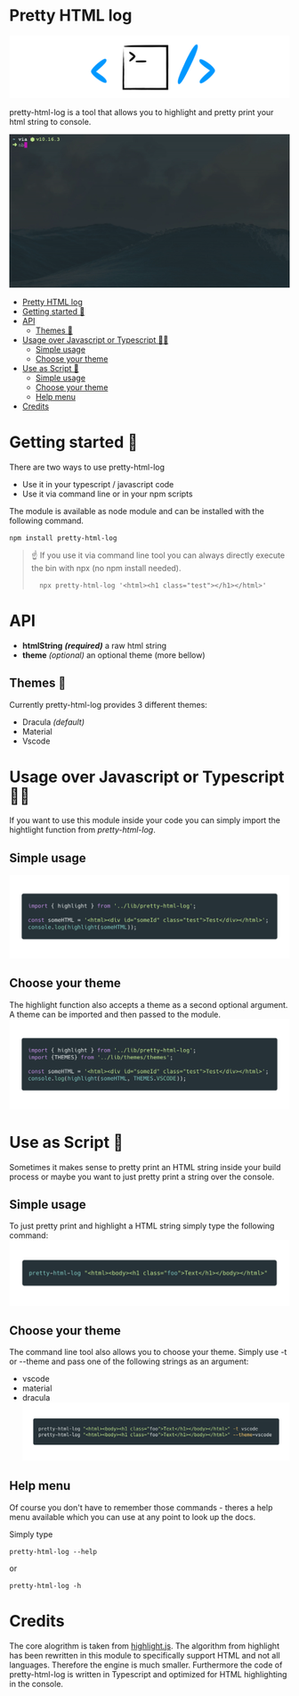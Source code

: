 <!-- START doctoc generated TOC please keep comment here to allow auto update -->
<!-- DON'T EDIT THIS SECTION, INSTEAD RE-RUN doctoc TO UPDATE -->

# Pretty HTML log

![Logo](https://raw.githubusercontent.com/kreuzerk/pretty-html-log/master/src/assets/phl-logo-white.png)

pretty-html-log is a tool that allows you to highlight and pretty print your html string to console.

![pretty html log demo](https://raw.githubusercontent.com/kreuzerk/pretty-html-log/master/src//assets/phl-preview.gif)

- [Pretty HTML log](#pretty-html-log)
- [Getting started 🚀](#getting-started-)
- [API](#api)
  - [Themes 🎨](#themes-)
- [Usage over Javascript or Typescript 👨‍💻](#usage-over-javascript-or-typescript-%E2%80%8D)
  - [Simple usage](#simple-usage)
  - [Choose your theme](#choose-your-theme)
- [Use as Script 📜](#use-as-script-)
  - [Simple usage](#simple-usage-1)
  - [Choose your theme](#choose-your-theme-1)
  - [Help menu](#help-menu)
- [Credits](#credits)

# Getting started 🚀

There are two ways to use pretty-html-log

- Use it in your typescript / javascript code
- Use it via command line or in your npm scripts

The module is available as node module and can
be installed with the following command.

```
npm install pretty-html-log
```

> ☝️ If you use it via command line tool you can always directly execute
> the bin with npx (no npm install needed).
>
>       npx pretty-html-log '<html><h1 class="test"></h1></html>'

# API

- **htmlString** **_(required)_** a raw html string
- **theme** _(optional)_ an optional theme (more bellow)

## Themes 🎨

Currently pretty-html-log provides 3 different themes:

- Dracula _(default)_
- Material
- Vscode

# Usage over Javascript or Typescript 👨‍💻

If you want to use this module inside your code you can simply import the hightlight function from
_pretty-html-log_.

## Simple usage

![](https://raw.githubusercontent.com/kreuzerk/pretty-html-log/master/src/assets/phl-simple-usage.png)

## Choose your theme

The highlight function also accepts a theme as a second optional argument.
A theme can be imported and then passed to the module.
![](https://raw.githubusercontent.com/kreuzerk/pretty-html-log/master/src/assets/phl-theme-usage.png)

# Use as Script 📜

Sometimes it makes sense to pretty print an HTML string inside your build process
or maybe you want to just pretty print a string over the console.

## Simple usage

To just pretty print and highlight a HTML string simply type the following command:
![](https://raw.githubusercontent.com/kreuzerk/pretty-html-log/master/src/assets/phl-simple-script-usage.png)

## Choose your theme

The command line tool also allows you to choose your theme. Simply use -t or --theme and pass
one of the following strings as an argument:

- vscode
- material
- dracula
  ![](https://raw.githubusercontent.com/kreuzerk/pretty-html-log/master/src/assets/phl-theme-usage-script.png)

## Help menu

Of course you don't have to remember those commands - theres a help menu available which you
can use at any point to look up the docs.

Simply type

```
pretty-html-log --help
```

or

```
pretty-html-log -h
```

# Credits

The core alogrithm is taken from [highlight.js](https://github.com/highlightjs/highlight.js).
The algorithm from highlight has been rewritten in this module to specifically support HTML and not all languages.
Therefore the engine is much smaller. Furthermore the code of pretty-html-log is written in Typescript and optimized for HTML highlighting in the console.
